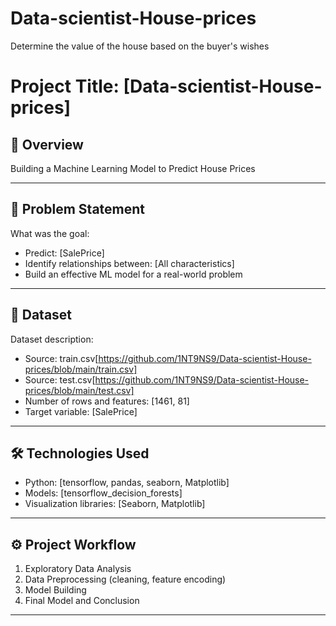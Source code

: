 # Data-scientist-House-prices
Determine the value of the house based on the buyer's wishes

# Project Title: [Data-scientist-House-prices]

## 📌 Overview
Building a Machine Learning Model to Predict House Prices

---

## 🎯 Problem Statement
What was the goal:
- Predict: [SalePrice]
- Identify relationships between: [All characteristics]
- Build an effective ML model for a real-world problem

---

## 📂 Dataset
Dataset description:
- Source: train.csv[https://github.com/1NT9NS9/Data-scientist-House-prices/blob/main/train.csv]
- Source: test.csv[https://github.com/1NT9NS9/Data-scientist-House-prices/blob/main/test.csv]
- Number of rows and features: [1461, 81]
- Target variable: [SalePrice]

---

## 🛠 Technologies Used
- Python: [tensorflow, pandas, seaborn, Matplotlib]
- Models: [tensorflow_decision_forests]
- Visualization libraries: [Seaborn, Matplotlib]

---

## ⚙️ Project Workflow
1. Exploratory Data Analysis 
2. Data Preprocessing (cleaning, feature encoding)
3. Model Building
4. Final Model and Conclusion

---




